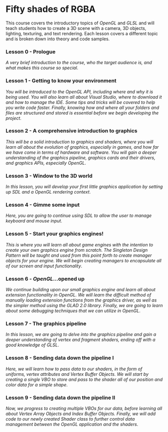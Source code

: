 # Fifty shades of RGBA
This course covers the introductory topics of _OpenGL_ and _GLSL_ and will teach students how to create a 3D scene with a camera, 3D objects, lighting, texturing, and text rendering. Each lesson covers a different topic and is broken down into theory and code samples.

### Lesson 0 - Prologue
_A very brief introduction to the course, who the target audience is, and what makes this course so special_.

### Lesson 1 - Getting to know your environment
_You will be introduced to the OpenGL API, including where and why it is being used. You will also learn all about Visual Studio, where to download it and how to manage the IDE. Some tips and tricks will be covered to help you write code faster. Finally, knowing how and where all your folders and files are structured and stored is essential before we begin developing the project_.

### Lesson 2 - A comprehensive introduction to graphics

_This will be a solid introduction to graphics and shaders, where you will learn all about the evolution of graphics, especially in games, and how far we have come in terms of hardware and software. You will gain a deeper understanding of the graphics pipeline, graphics cards and their drivers, and graphics APIs, especially OpenGL_.

### Lesson 3 - Window to the 3D world

_In this lesson, you will develop your first little graphics application by setting up SDL and a OpenGL rendering context_.

### Lesson 4 - Gimme some input

_Here, you are going to continue using SDL to allow the user to manage keyboard and mouse input_.

### Lesson 5 - Start your graphics engines!

_This is where you will learn all about game engines with the intention to create your own graphics engine from scratch. The Singleton Design Pattern will be taught and used from this point forth to create manager objects for your engine. We will begin creating managers to encapsulate all of our screen and input functionality_.

### Lesson 6 - _OpenGL_...opened up

_We continue building upon our small graphics engine and learn all about extension functionality in OpenGL. We will learn the difficult method of manually loading extension functions from the graphics driver, as well as the simpler method using the GLAD 2.0 library. Finally, we are going to learn about some debugging techniques that we can utilize in OpenGL_. 

### Lesson 7 - The graphics pipeline

_In this lesson, we are going to delve into the graphics pipeline and gain a deeper understanding of vertex and fragment shaders, ending off with a good knowledge of GLSL_.

### Lesson 8 - Sending data down the pipeline I

_Here, we will learn how to pass data to our shaders, in the form of uniforms, vertex attributes and Vertex Buffer Objects. We will start by creating a single VBO to store and pass to the shader all of our position and color data for a simple shape_. 

### Lesson 9 - Sending data down the pipeline II

_Now, we progress to creating multiple VBOs for our data, before learning all about Vertex Array Objects and Index Buffer Objects. Finally, we will add code to our newly created Shader class to further control data management between the OpenGL application and the shaders_.
